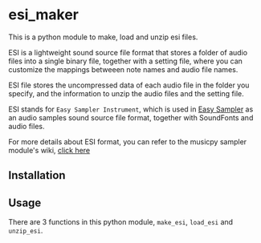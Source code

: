 # esi_maker
 
This is a python module to make, load and unzip esi files.

ESI is a lightweight sound source file format that stores a folder of audio files into a single binary file, together with a setting file, where you can customize the mappings betweeen note names and audio file names.

ESI file stores the uncompressed data of each audio file in the folder you specify, and the information to unzip the audio files and the setting file.

ESI stands for `Easy Sampler Instrument`, which is used in [Easy Sampler](https://github.com/Rainbow-Dreamer/easy-sampler) as an audio samples sound source file format, together with SoundFonts and audio files.

For more details about ESI format, you can refer to the musicpy sampler module's wiki, [click here](https://github.com/Rainbow-Dreamer/musicpy/wiki/musicpy-sampler-module#more-about-esi-sound-module-format)

## Installation

## Usage
There are 3 functions in this python module, `make_esi`, `load_esi` and `unzip_esi`.
